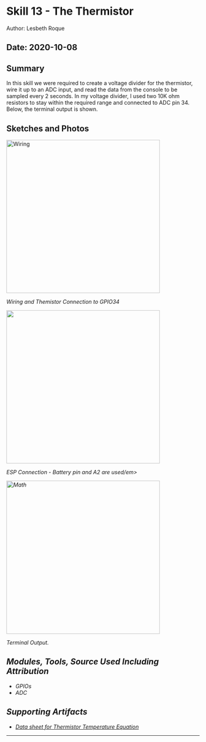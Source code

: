 #  Skill 13 - The Thermistor
Author: Lesbeth Roque

Date: 2020-10-08
-----

## Summary
In this skill we were required to create a voltage divider for the thermistor, wire it up to an ADC input, and read the data from the console to be sampled every 2 seconds. In my voltage divider, I used two 10K ohm resistors to stay within the required range and connected to ADC pin 34. Below, the terminal output is shown.


## Sketches and Photos
<p align="left">
<img src="https://github.com/BU-EC444/Roque-Lesbeth/blob/master/skills/cluster-2/13/images/13_ThermistorConnection.jpg" alt="Wiring" width="400">
</p>
<p>
    <em>Wiring and Themistor Connection to GPIO34</em>
</p>

<p align="left">
<img src="https://github.com/BU-EC444/Roque-Lesbeth/blob/master/skills/cluster-2/13/images/13_ESPConnection.jpg" width="400">
</p>
<p>
    <em>ESP Connection - Battery pin and A2 are used/em>
</p>

<p align="left">
<img src="https://github.com/BU-EC444/Roque-Lesbeth/blob/master/skills/cluster-2/13/images/13_Terminal.jpg" alt="Math" width="400">
</p>
<p>
    <em>Terminal Output.</em>
</p>


## Modules, Tools, Source Used Including Attribution
- GPIOs
- ADC


## Supporting Artifacts
- [Data sheet for Thermistor Temperature Equation](https://learn.adafruit.com/thermistor/using-a-thermistor)


-----
